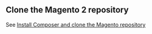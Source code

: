 <div markdown="1">

<h2 id="software-composer-clone">Clone the Magento 2 repository</h2>
See <a href="{{ page.baseurl }}/install-gde/install/composer-clone.html">Install Composer and clone the Magento repository</a>
</div>